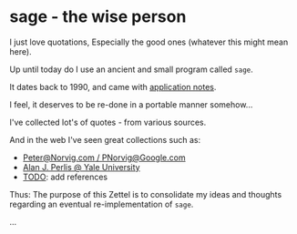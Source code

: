 # sage - the wise person

I just love quotations, Especially the good ones (whatever this might mean here).

Up until today do I use an ancient and small program called `sage`.

It dates back to 1990, and came with [application notes](sage.doc).

I feel, it deserves to be re-done in a portable manner somehow...

I've collected lot's of quotes - from various sources.

And in the web I've seen great collections such as:
- [Peter@Norvig.com / PNorvig@Google.com](http://norvig.com/quotations.html)
- [Alan J. Perlis @ Yale University](http://pu.inf.uni-tuebingen.de/users/klaeren/epigrams.html)
- [TODO](../todo.md): add references

Thus: The purpose of this Zettel is to consolidate my ideas and thoughts
regarding an eventual re-implementation of `sage`.

...